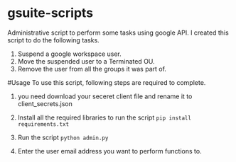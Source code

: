 # gsuite-scripts
Administrative script to perform some tasks using google API. I created this script to do the following tasks.
1. Suspend a google workspace user.
2. Move the suspended user to a Terminated OU.
3. Remove the user from all the groups it was part of.

#Usage
To use this script, following steps are required to complete. 

1. you need download your seceret client file and rename it to client_secrets.json

2. Install all the required libraries to run the script
  `pip install requirements.txt`

3. Run the script
  `python admin.py`

4. Enter the user email address you want to perform functions to.
